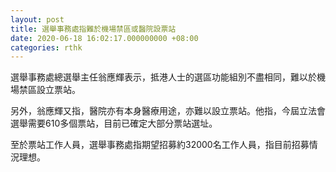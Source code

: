 ```yaml
---
layout: post
title: 選舉事務處指難於機場禁區或醫院設票站
date: 2020-06-18 16:02:17.000000000 +08:00
categories: rthk
---
```


選舉事務處總選舉主任翁應輝表示，抵港人士的選區功能組別不盡相同，難以於機場禁區設立票站。

另外，翁應輝又指，醫院亦有本身醫療用途，亦難以設立票站。他指，今屆立法會選舉需要610多個票站，目前已確定大部分票站選址。

至於票站工作人員，選舉事務處指期望招募約32000名工作人員，指目前招募情況理想。

